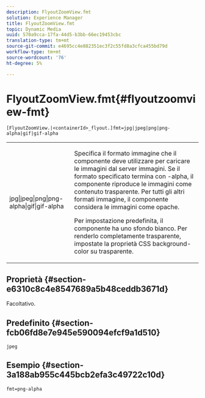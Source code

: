 ```yaml
---
description: FlyoutZoomView.fmt
solution: Experience Manager
title: FlyoutZoomView.fmt
topic: Dynamic Media
uuid: 570a9cca-17fa-44d5-b3bb-66ec19453cbc
translation-type: tm+mt
source-git-commit: e4695cc4e882351ec3f2c55fd8a3cfca455bd79d
workflow-type: tm+mt
source-wordcount: '76'
ht-degree: 5%

---
```



# FlyoutZoomView.fmt{#flyoutzoomview-fmt}

`[FlyoutZoomView.|<containerId>_flyout.]fmt=jpg|jpeg|png|png-alpha|gif|gif-alpha`

<table id="table_12B0B59D83BC40FCB957F41B331A1EF9"> 
 <tbody> 
  <tr> 
   <td colname="col1"> <p><span class="codeph"> jpg|jpeg|png|png-alpha|gif|gif-alpha</span> </p> </td> 
   <td colname="col2"> <p> Specifica il formato immagine che il componente deve utilizzare per caricare le immagini dal server immagini. Se il formato specificato termina con <span class="codeph"> -alpha</span>, il componente riproduce le immagini come contenuto trasparente. Per tutti gli altri formati immagine, il componente considera le immagini come opache. </p> <p>Per impostazione predefinita, il componente ha uno sfondo bianco. Per renderlo completamente trasparente, impostate la proprietà CSS <span class="codeph"> background-color</span> su <span class="codeph"> trasparente</span>. </p> </td> 
  </tr> 
 </tbody> 
</table>

## Proprietà {#section-e6310c8c4e8547689a5b48ceddb3671d}

Facoltativo.

## Predefinito {#section-fcb06fd8e7e945e590094efcf9a1d510}

`jpeg`

## Esempio {#section-3a188ab955c445bcb2efa3c49722c10d}

`fmt=png-alpha`
